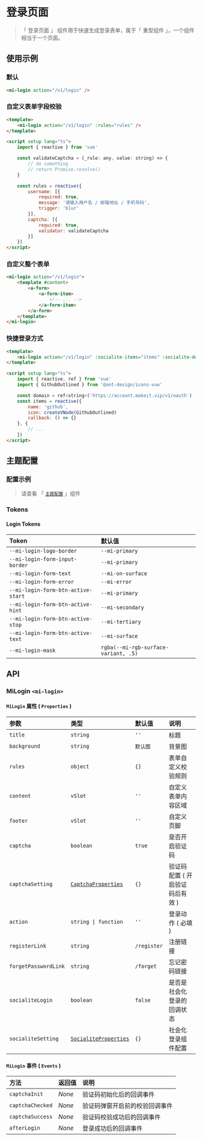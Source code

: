 # 登录页面

> 「 登录页面 」 组件用于快速生成登录表单，属于「 重型组件 」，一个组件相当于一个页面。

## 使用示例

### 默认

```html
<mi-login action="/v1/login" />
```

### 自定义表单字段校验

```html
<template>
    <mi-login action="/v1/login" :rules="rules" />
</template>

<script setup lang="ts">
    import { reactive } from 'vue'

    const validateCaptcha = (_rule: any, value: string) => {
        // do something
        // return Promise.resolve()
    }

    const rules = reactive({
        username: [{
            required: true,
            message: '请输入用户名 / 邮箱地址 / 手机号码',
            trigger: 'blur'
        }],
        captcha: [{
            required: true,
            validator: validateCaptcha
        }]
    })
</script>
```

### 自定义整个表单

```html
<mi-login action="/v1/login">
    <template #content>
        <a-form>
            <a-form-item>
                <!-- ... -->
            </a-form-item>
        </a-form>
    </template>
</mi-login>
```

### 快捷登录方式

```html
<template>
    <mi-login action="/v1/login" :socialite-items="items" :socialite-domain="domain" />
</template>

<script setup lang="ts">
    import { reactive, ref } from 'vue'
    import { GithubOutlined } from '@ant-design/icons-vue'

    const domain = ref<string>('https://account.makeit.vip/v1/oauth')
    const items = reactive({
        name: 'github',
        icon: createVNode(GithubOutlined)
        callback: () => {}
    }, {
        // ...
    })
</script>
```

## 主题配置

### 配置示例

> 请查看 「 [`主题配置`](../theme/README.md) 」组件

### Tokens

#### Login Tokens

| Token | 默认值
| :---- | :----
| `--mi-login-logo-border` | `--mi-primary`
| `--mi-login-form-input-border` | `--mi-primary`
| `--mi-login-form-text` | `--mi-on-surface`
| `--mi-login-form-error` | `--mi-error`
| `--mi-login-form-btn-active-start` | `--mi-primary`
| `--mi-login-form-btn-active-hint` | `--mi-secondary`
| `--mi-login-form-btn-active-stop` | `--mi-tertiary`
| `--mi-login-form-btn-active-text` | `--mi-surface`
| `--mi-login-mask` | `rgba(--mi-rgb-surface-variant, .5)`

## API

### MiLogin `<mi-login>`

#### `MiLogin` 属性 ( `Properties` )

| 参数 | 类型 | 默认值 | 说明
| :---- | :---- | :---- | :----
| `title` | `string` | `''` | 标题
| `background` | `string` | `默认图` | 背景图
| `rules` | `object` | `{}` | 表单自定义校验规则
| `content` | `vSlot` | `''` | 自定义表单内容区域
| `footer` | `vSlot` | `''` | 自定义页脚
| `captcha` | `boolean` | `true` | 是否开启验证码
| `captchaSetting` | [`CaptchaProperties`](../captcha/README.md) | `{}` | 验证码配置 ( 开启验证码后有效 )
| `action` | `string \| function` | `''` | 登录动作 ( 必填 )
| `registerLink` | `string` | `/register` | 注册链接
| `forgetPasswordLink` | `string` | `/forget` | 忘记密码链接
| `socialiteLogin` | `boolean` | `false` | 是否是社会化登录的回调状态
| `socialiteSetting` | [`SocialiteProperties`](../socialite/README.md) | `{}` | 社会化登录组件配置

#### `MiLogin` 事件 ( `Events` )

| 方法 | 返回值 | 说明
| :---- | :---- | :----
| `captchaInit` | *None* | 验证码初始化后的回调事件
| `captchaChecked` | *None* | 验证码弹窗开启前的校验回调事件
| `captchaSuccess` | *None* | 验证码校验成功后的回调事件
| `afterLogin` | *None* | 登录成功后的回调事件

